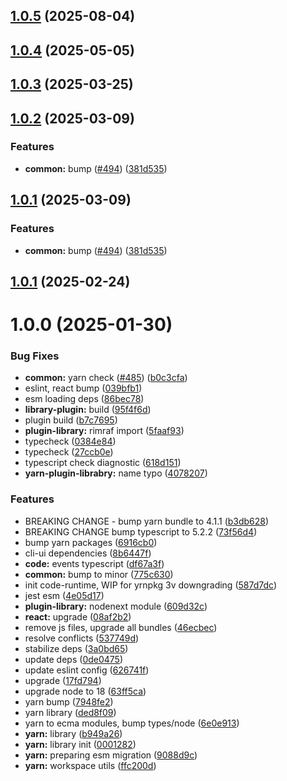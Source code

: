 ## [1.0.5](https://github.com/atls/raijin/compare/@atls/yarn-plugin-library@1.0.4...@atls/yarn-plugin-library@1.0.5) (2025-08-04)

## [1.0.4](https://github.com/atls/raijin/compare/@atls/yarn-plugin-library@1.0.3...@atls/yarn-plugin-library@1.0.4) (2025-05-05)

## [1.0.3](https://github.com/atls/raijin/compare/@atls/yarn-plugin-library@1.0.2...@atls/yarn-plugin-library@1.0.3) (2025-03-25)

## [1.0.2](https://github.com/atls/raijin/compare/@atls/yarn-plugin-library@1.0.1...@atls/yarn-plugin-library@1.0.2) (2025-03-09)

### Features

- **common:** bump ([#494](https://github.com/atls/raijin/issues/494)) ([381d535](https://github.com/atls/raijin/commit/381d5357c2818e157330933edb9256936d251ca3))

## [1.0.1](https://github.com/atls/raijin/compare/@atls/yarn-plugin-library@1.0.1...@atls/yarn-plugin-library@1.0.1) (2025-03-09)

### Features

- **common:** bump ([#494](https://github.com/atls/raijin/issues/494)) ([381d535](https://github.com/atls/raijin/commit/381d5357c2818e157330933edb9256936d251ca3))

## [1.0.1](https://github.com/atls/raijin/compare/@atls/yarn-plugin-library@1.0.0...@atls/yarn-plugin-library@1.0.1) (2025-02-24)

# 1.0.0 (2025-01-30)

### Bug Fixes

- **common:** yarn check ([#485](https://github.com/atls/raijin/issues/485)) ([b0c3cfa](https://github.com/atls/raijin/commit/b0c3cfad8f559c55691ca733c7a3a7b3cd00c4d8))
- eslint, react bump ([039bfb1](https://github.com/atls/raijin/commit/039bfb1a612167c08b05143ede4781abf5890ab6))
- esm loading deps ([86bec78](https://github.com/atls/raijin/commit/86bec787979dabfa06223b1adddeb763566bd590))
- **library-plugin:** build ([95f4f6d](https://github.com/atls/raijin/commit/95f4f6d81f0d2addedd98111eae67e268681645d))
- plugin build ([b7c7695](https://github.com/atls/raijin/commit/b7c769587c2cb819d4b47e6c1825e1d7f50dee8b))
- **plugin-library:** rimraf import ([5faaf93](https://github.com/atls/raijin/commit/5faaf93affe60228d965a445625e3a968ba9f3ea))
- typecheck ([0384e84](https://github.com/atls/raijin/commit/0384e8435fedacc8ca695d7cd52e3c44ea4b9d57))
- typecheck ([27ccb0e](https://github.com/atls/raijin/commit/27ccb0ef63898afd00b830952914e060b8dd5593))
- typescript check diagnostic ([618d151](https://github.com/atls/raijin/commit/618d151d42baa82983bea168ad895c0b86cda8ef))
- **yarn-plugin-librabry:** name typo ([4078207](https://github.com/atls/raijin/commit/407820766579cdf199859baa000acfec7586661d))

### Features

- BREAKING CHANGE - bump yarn bundle to 4.1.1 ([b3db628](https://github.com/atls/raijin/commit/b3db62837ed75cbbedaf3c13678ab58398bfe50f))
- BREAKING CHANGE bump typescript to 5.2.2 ([73f56d4](https://github.com/atls/raijin/commit/73f56d4670a0df3183bc29518cbabc238c03c352))
- bump yarn packages ([6916cb0](https://github.com/atls/raijin/commit/6916cb01c753afd6abd939d193959be6ef0a4b1e))
- cli-ui dependencies ([8b6447f](https://github.com/atls/raijin/commit/8b6447fdadc0fe96fecb80a129646b4177abd4b1))
- **code:** events typescript ([df67a3f](https://github.com/atls/raijin/commit/df67a3f31bcc4545f74f313c5015dbc6d9dedc63))
- **common:** bump to minor ([775c630](https://github.com/atls/raijin/commit/775c630061f91970a65e34afabeea8d029e02176))
- init code-runtime, WIP for yrnpkg 3v downgrading ([587d7dc](https://github.com/atls/raijin/commit/587d7dc75c6b08c2a4b0a0b4bf380939de83a6c3))
- jest esm ([4e05d17](https://github.com/atls/raijin/commit/4e05d171ceac0e9550eccbc0c417c09aee13e1c9))
- **plugin-library:** nodenext module ([609d32c](https://github.com/atls/raijin/commit/609d32c2005514895a8c2b793df944636f673f03))
- **react:** upgrade ([08af2b2](https://github.com/atls/raijin/commit/08af2b27e2757b756cd19928ab58e2b93eb7652f))
- remove js files, upgrade all bundles ([46ecbec](https://github.com/atls/raijin/commit/46ecbec27339babc3c0c894b29c544e6c554e7b2))
- resolve conflicts ([537749d](https://github.com/atls/raijin/commit/537749d68ead3ef942d325787de4ab77e7b2bfa4))
- stabilize deps ([3a0bd65](https://github.com/atls/raijin/commit/3a0bd65071d207c2cb22cfe05b664d37d5f7a4c9))
- update deps ([0de0475](https://github.com/atls/raijin/commit/0de04751e64fc9e6d72879289b773f1fa1ec3526))
- update eslint config ([626741f](https://github.com/atls/raijin/commit/626741f1896c709c83857818333dc15f28787036))
- upgrade ([17fd794](https://github.com/atls/raijin/commit/17fd794be8d7b17693fdb8ae50e6ec83891632d8))
- upgrade node to 18 ([63ff5ca](https://github.com/atls/raijin/commit/63ff5ca56a526a174e82ebdc215f44e55db7a4f0))
- yarn bump ([7948fe2](https://github.com/atls/raijin/commit/7948fe20493323c9af0f0b55cddd92d4cf9553bf))
- yarn library ([ded8f09](https://github.com/atls/raijin/commit/ded8f097b015558317d5a1aca0fc7391cb0dfaab))
- yarn to ecma modules, bump types/node ([6e0e913](https://github.com/atls/raijin/commit/6e0e9135ea19e9c035d9a19fd051995df0a28545))
- **yarn:** library ([b949a26](https://github.com/atls/raijin/commit/b949a269b9c51856923e538a97573a286b0fe6e6))
- **yarn:** library init ([0001282](https://github.com/atls/raijin/commit/0001282ca63d02e69aea50be0271a06d557abd02))
- **yarn:** preparing esm migration ([9088d9c](https://github.com/atls/raijin/commit/9088d9c5db653fa76d4a16271585b849afc7b8a7))
- **yarn:** workspace utils ([ffc200d](https://github.com/atls/raijin/commit/ffc200d0f0cf6444fe9053a7f046a5d039f79177))
